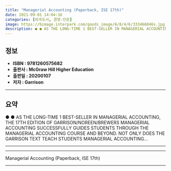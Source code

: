 ```yaml
---
title: "Managerial Accounting (Paperback, ISE 17th)"
date: 2021-09-01 14:04:16
categories: [외국도서, 경영-인문]
image: https://bimage.interpark.com/goods_image/6/8/4/6/333466846s.jpg
description: ● ● AS THE LONG-TIME 1 BEST-SELLER IN MANAGERIAL ACCOUNTING, THE 17TH EDITION OF GARRISON/NOREEN/BREWERS MANAGERIAL ACCOUNTING SUCCESSFULLY GUIDES STUDENTS TH
---
```


## **정보**

- **ISBN : 9781260575682**
- **출판사 : McGraw Hill Higher Education**
- **출판일 : 20200107**
- **저자 : Garrison**

------



## **요약**

●  ●  AS THE LONG-TIME 1 BEST-SELLER IN MANAGERIAL ACCOUNTING, THE 17TH EDITION OF GARRISON/NOREEN/BREWERS MANAGERIAL ACCOUNTING SUCCESSFULLY GUIDES STUDENTS THROUGH THE MANAGERIAL ACCOUNTING COURSE AND BEYOND. NOT ONLY DOES THE GARRISON TEXT TEACH STUDENTS MANAGERIAL ACCOUNTING... 

------



------


Managerial Accounting (Paperback, ISE 17th) 

------


